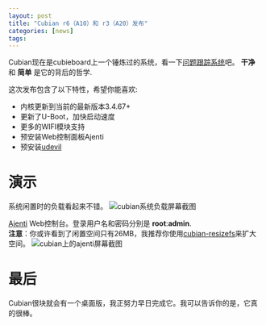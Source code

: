 ```yaml
---
layout: post
title: "Cubian r6（A10）和 r3（A20）发布"
categories: [news]
tags:
---
```

Cubian现在是cubieboard上一个锤炼过的系统，看一下[问题跟踪系统](https://github.com/cubieplayer/Cubian/issues)吧。 **干净** 和 **简单** 是它的背后的哲学. 

这次发布包含了以下特性，希望你能喜欢:

* 内核更新到当前的最新版本3.4.67+
* 更新了U-Boot，加快启动速度
* 更多的WIFI模块支持
* 预安装Web控制面板Ajenti
* 预安装[udevil](http://ignorantguru.github.io/udevil/)

# 演示
系统闲置时的负载看起来不错。
![cubian系统负载屏幕截图](http://cubieplayer.github.io/static_files/images/cubian_r6_loadaverage.png)

[Ajenti](http://ajenti.org/) Web控制台。登录用户名和密码分别是 **root**:**admin**.  
**注意**：你或许看到了闲置空间只有26MB，我推荐你使用[cubian-resizefs](http://cubian.org/2013/08/12/enlarge-cubian-rootfs-partition/)来扩大空间。
![cubian上的ajenti屏幕截图](http://cubieplayer.github.io/static_files/images/cubian-ajenti.png)

# 最后
Cubian很块就会有一个桌面版，我正努力早日完成它。我可以告诉你的是，它真的很棒。
